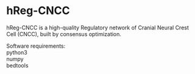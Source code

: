 # hReg-CNCC
hReg-CNCC is a high-quality Regulatory network of Cranial Neural Crest Cell (CNCC), built by consensus optimization.

Software requirements: <br>
python3 <br>
numpy <br>
bedtools <br>
